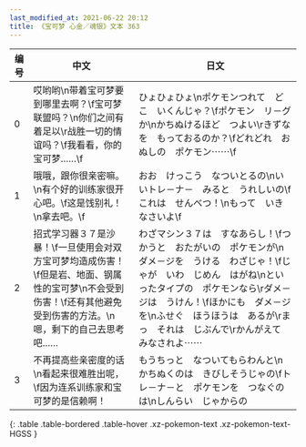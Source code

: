 ```yaml
---
last_modified_at: 2021-06-22 20:12
title: 《宝可梦 心金／魂银》文本 363
---
```

| 编号 | 中文 | 日文 |
| ---- | ---- | ---- |
| 0 | 哎哟哟\n带着宝可梦要到哪里去啊？\f宝可梦联盟吗？\n你们之间有着足以\r战胜一切的情谊吗？\f我看看，你的宝可梦……\f | ひょひょひょ\nポケモンつれて　どこ　いくんじゃ？\fポケモン　リ－グか\nかちぬけるほど　つよい\rきずなを　もっておるのか？\fどれどれ　おぬしの　ポケモン⋯⋯\f |
| 1 | 哦哦，跟你很亲密嘛。\n有个好的训练家很开心吧。\f这是饯别礼！\n拿去吧。\f | おお　けっこう　なついとるの\nいいトレ－ナ－　みると　うれしいの\fこれは　せんべつ！\nもって　いきなさいよ\f |
| 2 | 招式学习器３７是沙暴！\f一旦使用会对双方宝可梦均造成伤害！\f但是岩、地面、钢属性的宝可梦\n不会受到伤害！\f还有其他避免受到伤害的方法。\n嗯，剩下的自己去思考吧…… | わざマシン３７は　すなあらし！\fつかうと　おたがいの　ポケモンが\nダメ－ジを　うける　わざじゃ！\fじゃが　いわ　じめん　はがね\nといったタイプの　ポケモンなら\rダメ－ジは　うけん！\fほかにも　ダメ－ジを\nふせぐ　ほうほうは　あるが\rまっ　それは　じぶんで\rかんがえて　みなされよ⋯⋯ |
| 3 | 不再提高些亲密度的话\n看起来很难胜出呢，\f因为连系训练家和宝可梦的是信赖啊！ | もうちっと　なついてもらわんと\nかちぬくのは　きびしそうじゃの\fトレ－ナ－と　ポケモンを　つなぐのは\nしんらい　じゃからの |
{: .table .table-bordered .table-hover .xz-pokemon-text .xz-pokemon-text-HGSS }